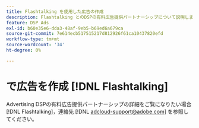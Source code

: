 ```yaml
---
title: Flashtalking を使用した広告の作成
description: Flashtalking とのDSPの有料広告提供パートナーシップについて説明します。
feature: DSP Ads
exl-id: b60e35e6-dda3-48af-9eb5-b69ed6a679ca
source-git-commit: 7e614ecb517515217d812926f61ca10437820efd
workflow-type: tm+mt
source-wordcount: '34'
ht-degree: 0%

---
```


# で広告を作成 [!DNL Flashtalking]

Advertising DSPの有料広告提供パートナーシップの詳細をご覧になりたい場合 [!DNL Flashtalking]，連絡先 [!DNL adcloud-support@adobe.com] を参照してください。
